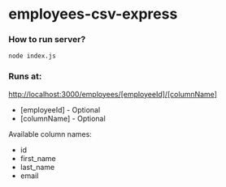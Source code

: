 # employees-csv-express

### How to run server?

```
node index.js 
```
### Runs at:
<http://localhost:3000/employees/[employeeId]/[columnName]>

- [employeeId] - Optional
- [columnName] - Optional

Available column names:
- id
- first_name
- last_name
- email